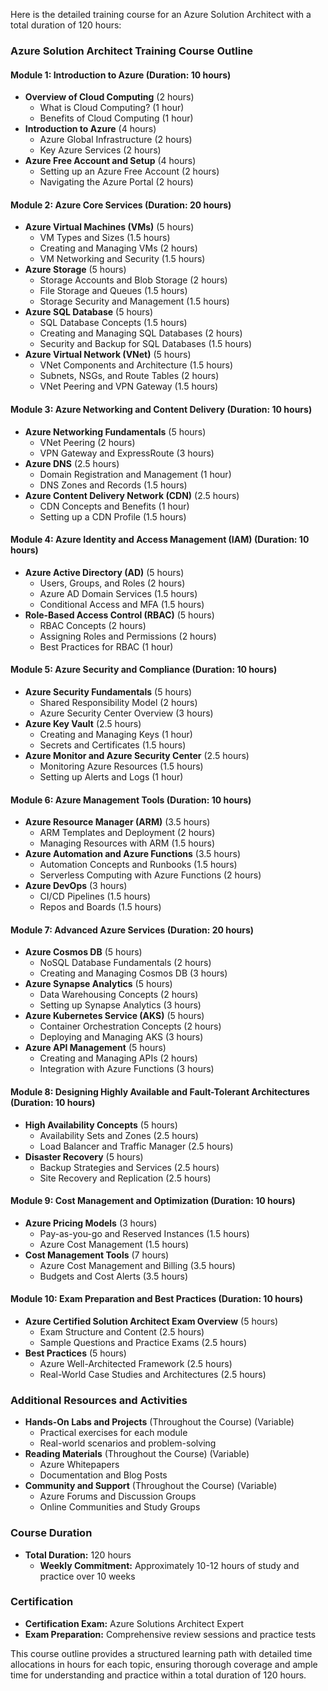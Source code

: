 Here is the detailed training course for an Azure Solution Architect with a total duration of 120 hours:

### Azure Solution Architect Training Course Outline

#### Module 1: Introduction to Azure (Duration: 10 hours)
- **Overview of Cloud Computing** (2 hours)
  - What is Cloud Computing? (1 hour)
  - Benefits of Cloud Computing (1 hour)
- **Introduction to Azure** (4 hours)
  - Azure Global Infrastructure (2 hours)
  - Key Azure Services (2 hours)
- **Azure Free Account and Setup** (4 hours)
  - Setting up an Azure Free Account (2 hours)
  - Navigating the Azure Portal (2 hours)

#### Module 2: Azure Core Services (Duration: 20 hours)
- **Azure Virtual Machines (VMs)** (5 hours)
  - VM Types and Sizes (1.5 hours)
  - Creating and Managing VMs (2 hours)
  - VM Networking and Security (1.5 hours)
- **Azure Storage** (5 hours)
  - Storage Accounts and Blob Storage (2 hours)
  - File Storage and Queues (1.5 hours)
  - Storage Security and Management (1.5 hours)
- **Azure SQL Database** (5 hours)
  - SQL Database Concepts (1.5 hours)
  - Creating and Managing SQL Databases (2 hours)
  - Security and Backup for SQL Databases (1.5 hours)
- **Azure Virtual Network (VNet)** (5 hours)
  - VNet Components and Architecture (1.5 hours)
  - Subnets, NSGs, and Route Tables (2 hours)
  - VNet Peering and VPN Gateway (1.5 hours)

#### Module 3: Azure Networking and Content Delivery (Duration: 10 hours)
- **Azure Networking Fundamentals** (5 hours)
  - VNet Peering (2 hours)
  - VPN Gateway and ExpressRoute (3 hours)
- **Azure DNS** (2.5 hours)
  - Domain Registration and Management (1 hour)
  - DNS Zones and Records (1.5 hours)
- **Azure Content Delivery Network (CDN)** (2.5 hours)
  - CDN Concepts and Benefits (1 hour)
  - Setting up a CDN Profile (1.5 hours)

#### Module 4: Azure Identity and Access Management (IAM) (Duration: 10 hours)
- **Azure Active Directory (AD)** (5 hours)
  - Users, Groups, and Roles (2 hours)
  - Azure AD Domain Services (1.5 hours)
  - Conditional Access and MFA (1.5 hours)
- **Role-Based Access Control (RBAC)** (5 hours)
  - RBAC Concepts (2 hours)
  - Assigning Roles and Permissions (2 hours)
  - Best Practices for RBAC (1 hour)

#### Module 5: Azure Security and Compliance (Duration: 10 hours)
- **Azure Security Fundamentals** (5 hours)
  - Shared Responsibility Model (2 hours)
  - Azure Security Center Overview (3 hours)
- **Azure Key Vault** (2.5 hours)
  - Creating and Managing Keys (1 hour)
  - Secrets and Certificates (1.5 hours)
- **Azure Monitor and Azure Security Center** (2.5 hours)
  - Monitoring Azure Resources (1.5 hours)
  - Setting up Alerts and Logs (1 hour)

#### Module 6: Azure Management Tools (Duration: 10 hours)
- **Azure Resource Manager (ARM)** (3.5 hours)
  - ARM Templates and Deployment (2 hours)
  - Managing Resources with ARM (1.5 hours)
- **Azure Automation and Azure Functions** (3.5 hours)
  - Automation Concepts and Runbooks (1.5 hours)
  - Serverless Computing with Azure Functions (2 hours)
- **Azure DevOps** (3 hours)
  - CI/CD Pipelines (1.5 hours)
  - Repos and Boards (1.5 hours)

#### Module 7: Advanced Azure Services (Duration: 20 hours)
- **Azure Cosmos DB** (5 hours)
  - NoSQL Database Fundamentals (2 hours)
  - Creating and Managing Cosmos DB (3 hours)
- **Azure Synapse Analytics** (5 hours)
  - Data Warehousing Concepts (2 hours)
  - Setting up Synapse Analytics (3 hours)
- **Azure Kubernetes Service (AKS)** (5 hours)
  - Container Orchestration Concepts (2 hours)
  - Deploying and Managing AKS (3 hours)
- **Azure API Management** (5 hours)
  - Creating and Managing APIs (2 hours)
  - Integration with Azure Functions (3 hours)

#### Module 8: Designing Highly Available and Fault-Tolerant Architectures (Duration: 10 hours)
- **High Availability Concepts** (5 hours)
  - Availability Sets and Zones (2.5 hours)
  - Load Balancer and Traffic Manager (2.5 hours)
- **Disaster Recovery** (5 hours)
  - Backup Strategies and Services (2.5 hours)
  - Site Recovery and Replication (2.5 hours)

#### Module 9: Cost Management and Optimization (Duration: 10 hours)
- **Azure Pricing Models** (3 hours)
  - Pay-as-you-go and Reserved Instances (1.5 hours)
  - Azure Cost Management (1.5 hours)
- **Cost Management Tools** (7 hours)
  - Azure Cost Management and Billing (3.5 hours)
  - Budgets and Cost Alerts (3.5 hours)

#### Module 10: Exam Preparation and Best Practices (Duration: 10 hours)
- **Azure Certified Solution Architect Exam Overview** (5 hours)
  - Exam Structure and Content (2.5 hours)
  - Sample Questions and Practice Exams (2.5 hours)
- **Best Practices** (5 hours)
  - Azure Well-Architected Framework (2.5 hours)
  - Real-World Case Studies and Architectures (2.5 hours)

### Additional Resources and Activities
- **Hands-On Labs and Projects** (Throughout the Course) (Variable)
  - Practical exercises for each module
  - Real-world scenarios and problem-solving
- **Reading Materials** (Throughout the Course) (Variable)
  - Azure Whitepapers
  - Documentation and Blog Posts
- **Community and Support** (Throughout the Course) (Variable)
  - Azure Forums and Discussion Groups
  - Online Communities and Study Groups

### Course Duration
- **Total Duration:** 120 hours
  - **Weekly Commitment:** Approximately 10-12 hours of study and practice over 10 weeks

### Certification
- **Certification Exam:** Azure Solutions Architect Expert
- **Exam Preparation:** Comprehensive review sessions and practice tests

This course outline provides a structured learning path with detailed time allocations in hours for each topic, ensuring thorough coverage and ample time for understanding and practice within a total duration of 120 hours.
